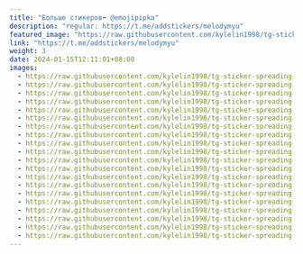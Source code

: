 ```yaml
---
title: "Больше стикеров➡️ @emojipipka"
description: "regular: https://t.me/addstickers/melodymyu"
featured_image: "https://raw.githubusercontent.com/kylelin1998/tg-sticker-spreading-worldwide-images/main/img/64419485-b75e-494b-ba8d-6823899dbbb3.jpg"
link: "https://t.me/addstickers/melodymyu"
weight: 3
date: 2024-01-15T12:11:01+08:00
images:
  - https://raw.githubusercontent.com/kylelin1998/tg-sticker-spreading-worldwide-images/main/img/64419485-b75e-494b-ba8d-6823899dbbb3.jpg
  - https://raw.githubusercontent.com/kylelin1998/tg-sticker-spreading-worldwide-images/main/img/9f3f5282-aa3e-4e1f-8eb6-9aa77ce9c77d.jpg
  - https://raw.githubusercontent.com/kylelin1998/tg-sticker-spreading-worldwide-images/main/img/d95b0d40-7aa8-4fdd-93c5-8c9316a4264d.jpg
  - https://raw.githubusercontent.com/kylelin1998/tg-sticker-spreading-worldwide-images/main/img/575aed80-f7d7-4bc9-b952-7101de5603f0.jpg
  - https://raw.githubusercontent.com/kylelin1998/tg-sticker-spreading-worldwide-images/main/img/29fdbca6-a213-4f3a-8939-d409cb862b46.jpg
  - https://raw.githubusercontent.com/kylelin1998/tg-sticker-spreading-worldwide-images/main/img/d5783939-90b8-4a6c-80dc-0e408ac4fb23.jpg
  - https://raw.githubusercontent.com/kylelin1998/tg-sticker-spreading-worldwide-images/main/img/0529bb8e-2825-45b0-af72-17fd9b50beba.jpg
  - https://raw.githubusercontent.com/kylelin1998/tg-sticker-spreading-worldwide-images/main/img/eabf4bcf-befe-46b4-aa26-44a6196e0266.jpg
  - https://raw.githubusercontent.com/kylelin1998/tg-sticker-spreading-worldwide-images/main/img/2aceaf10-932c-495f-b4e1-4cab736f1b13.jpg
  - https://raw.githubusercontent.com/kylelin1998/tg-sticker-spreading-worldwide-images/main/img/19faddec-dd38-45e6-b225-d1f894c7a831.jpg
  - https://raw.githubusercontent.com/kylelin1998/tg-sticker-spreading-worldwide-images/main/img/8311b23a-8bf6-4c4d-bf86-5cae0f6e3b14.jpg
  - https://raw.githubusercontent.com/kylelin1998/tg-sticker-spreading-worldwide-images/main/img/4bc1c178-1615-4c0f-96cb-0bcbd1d90157.jpg
  - https://raw.githubusercontent.com/kylelin1998/tg-sticker-spreading-worldwide-images/main/img/a6bcabe3-ffd4-40e7-ba8a-18905992c35e.jpg
  - https://raw.githubusercontent.com/kylelin1998/tg-sticker-spreading-worldwide-images/main/img/bdd9ef3b-45b3-4bdb-9176-e20708c3f8c1.jpg
  - https://raw.githubusercontent.com/kylelin1998/tg-sticker-spreading-worldwide-images/main/img/17e60810-5052-4612-b4cf-ba93662c04db.jpg
  - https://raw.githubusercontent.com/kylelin1998/tg-sticker-spreading-worldwide-images/main/img/5a2de658-ad15-4b0a-a78e-8b0ba096adaf.jpg
  - https://raw.githubusercontent.com/kylelin1998/tg-sticker-spreading-worldwide-images/main/img/a9be6c13-d58c-4d1f-859b-b501a4fe7f93.jpg
  - https://raw.githubusercontent.com/kylelin1998/tg-sticker-spreading-worldwide-images/main/img/6ab1525a-0a32-4945-a260-842fed8cf43e.jpg
  - https://raw.githubusercontent.com/kylelin1998/tg-sticker-spreading-worldwide-images/main/img/f1b26a2d-2bed-4f79-92dc-6d63710cb035.jpg
  - https://raw.githubusercontent.com/kylelin1998/tg-sticker-spreading-worldwide-images/main/img/31ac2a52-8e0e-4bd8-b3a6-ea32be6b1114.jpg
---
```

